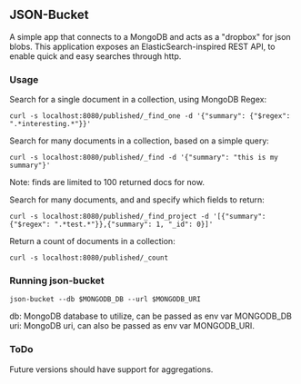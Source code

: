 ## JSON-Bucket

A simple app that connects to a MongoDB and acts as a "dropbox" for json blobs. This application exposes an ElasticSearch-inspired REST API, to enable quick and easy searches through http.


### Usage

Search for a single document in a collection, using MongoDB Regex:
```
curl -s localhost:8080/published/_find_one -d '{"summary": {"$regex": ".*interesting.*"}}'
```

Search for many documents in a collection, based on a simple query:
```
curl -s localhost:8080/published/_find -d '{"summary": "this is my summary"}'
```
Note: finds are limited to 100 returned docs for now.

Search for many documents, and and specify which fields to return:
```
curl -s localhost:8080/published/_find_project -d '[{"summary": {"$regex": ".*test.*"}},{"summary": 1, "_id": 0}]'
```

Return a count of documents in a collection:
```
curl -s localhost:8080/published/_count
```

### Running json-bucket
```
json-bucket --db $MONGODB_DB --url $MONGODB_URI
```
db: MongoDB database to utilize, can be passed as env var MONGODB_DB  
uri: MongoDB uri, can also be passed as env var MONGODB_URI. 

### ToDo

Future versions should have support for aggregations.
